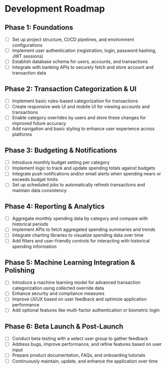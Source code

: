 # Development Roadmap

## Phase 1: Foundations
- [ ] Set up project structure, CI/CD pipelines, and environment configurations
- [ ] Implement user authentication (registration, login, password hashing, JWT sessions)
- [ ] Establish database schema for users, accounts, and transactions
- [ ] Integrate with banking APIs to securely fetch and store account and transaction data

## Phase 2: Transaction Categorization & UI
- [ ] Implement basic rules-based categorization for transactions
- [ ] Create responsive web UI and mobile UI for viewing accounts and transactions
- [ ] Enable category overrides by users and store these changes for improved future accuracy
- [ ] Add navigation and basic styling to enhance user experience across platforms

## Phase 3: Budgeting & Notifications
- [ ] Introduce monthly budget setting per category
- [ ] Implement logic to track and update spending totals against budgets
- [ ] Integrate push notifications and/or email alerts when spending nears or exceeds budget limits
- [ ] Set up scheduled jobs to automatically refresh transactions and maintain data consistency

## Phase 4: Reporting & Analytics
- [ ] Aggregate monthly spending data by category and compare with historical periods
- [ ] Implement APIs to fetch aggregated spending summaries and trends
- [ ] Integrate charting libraries to visualize spending data over time
- [ ] Add filters and user-friendly controls for interacting with historical spending information

## Phase 5: Machine Learning Integration & Polishing
- [ ] Introduce a machine learning model for advanced transaction categorization using collected override data
- [ ] Enhance security and compliance measures
- [ ] Improve UI/UX based on user feedback and optimize application performance
- [ ] Add optional features like multi-factor authentication or biometric login

## Phase 6: Beta Launch & Post-Launch
- [ ] Conduct beta testing with a select user group to gather feedback
- [ ] Address bugs, improve performance, and refine features based on user input
- [ ] Prepare product documentation, FAQs, and onboarding tutorials
- [ ] Continuously maintain, update, and enhance the application over time

